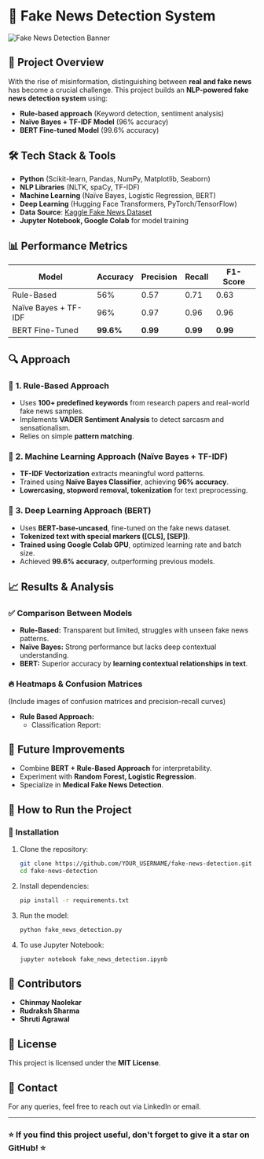 # 📰 Fake News Detection System

![Fake News Detection Banner](https://github.com/ChinmayNaolekar0305/[Fake-news-detection]/Images/image.jpg?raw=true)

## 📌 **Project Overview**
With the rise of misinformation, distinguishing between **real and fake news** has become a crucial challenge. This project builds an **NLP-powered fake news detection system** using:
- **Rule-based approach** (Keyword detection, sentiment analysis)
- **Naïve Bayes + TF-IDF Model** (96% accuracy)
- **BERT Fine-tuned Model** (99.6% accuracy)

## 🛠 **Tech Stack & Tools**
- **Python** (Scikit-learn, Pandas, NumPy, Matplotlib, Seaborn)
- **NLP Libraries** (NLTK, spaCy, TF-IDF)
- **Machine Learning** (Naïve Bayes, Logistic Regression, BERT)
- **Deep Learning** (Hugging Face Transformers, PyTorch/TensorFlow)
- **Data Source**: [Kaggle Fake News Dataset](https://www.kaggle.com/datasets/bhavikjikadara/fake-news-detection)
- **Jupyter Notebook, Google Colab** for model training

## 📊 **Performance Metrics**
| Model | Accuracy | Precision | Recall | F1-Score |
|--------|----------|------------|---------|------------|
| Rule-Based | 56% | 0.57 | 0.71 | 0.63 |
| Naïve Bayes + TF-IDF | 96% | 0.97 | 0.96 | 0.96 |
| BERT Fine-Tuned | **99.6%** | **0.99** | **0.99** | **0.99** |

## 🔍 **Approach**
### 📌 **1. Rule-Based Approach**
- Uses **100+ predefined keywords** from research papers and real-world fake news samples.
- Implements **VADER Sentiment Analysis** to detect sarcasm and sensationalism.
- Relies on simple **pattern matching**.

### 📌 **2. Machine Learning Approach (Naïve Bayes + TF-IDF)**
- **TF-IDF Vectorization** extracts meaningful word patterns.
- Trained using **Naïve Bayes Classifier**, achieving **96% accuracy**.
- **Lowercasing, stopword removal, tokenization** for text preprocessing.

### 📌 **3. Deep Learning Approach (BERT)**
- Uses **BERT-base-uncased**, fine-tuned on the fake news dataset.
- **Tokenized text with special markers ([CLS], [SEP])**.
- **Trained using Google Colab GPU**, optimized learning rate and batch size.
- Achieved **99.6% accuracy**, outperforming previous models.

## 📈 **Results & Analysis**
### ✅ **Comparison Between Models**
- **Rule-Based:** Transparent but limited, struggles with unseen fake news patterns.
- **Naïve Bayes:** Strong performance but lacks deep contextual understanding.
- **BERT:** Superior accuracy by **learning contextual relationships in text**.

### 🔥 **Heatmaps & Confusion Matrices**
(Include images of confusion matrices and precision-recall curves)
- **Rule Based Approach:**
     - Classification Report: 


## 🔮 **Future Improvements**
- Combine **BERT + Rule-Based Approach** for interpretability.
- Experiment with **Random Forest, Logistic Regression**.
- Specialize in **Medical Fake News Detection**.

## 🚀 **How to Run the Project**
### 🔹 **Installation**
1. Clone the repository:
   ```bash
   git clone https://github.com/YOUR_USERNAME/fake-news-detection.git
   cd fake-news-detection
   ```
2. Install dependencies:
   ```bash
   pip install -r requirements.txt
   ```
3. Run the model:
   ```bash
   python fake_news_detection.py
   ```
4. To use Jupyter Notebook:
   ```bash
   jupyter notebook fake_news_detection.ipynb
   ```

## 🤝 **Contributors**
- **Chinmay Naolekar**
- **Rudraksh Sharma**
- **Shruti Agrawal**

## 📜 **License**
This project is licensed under the **MIT License**.

## 📩 **Contact**
For any queries, feel free to reach out via LinkedIn or email.

---

### ⭐ **If you find this project useful, don't forget to give it a star on GitHub!** ⭐

